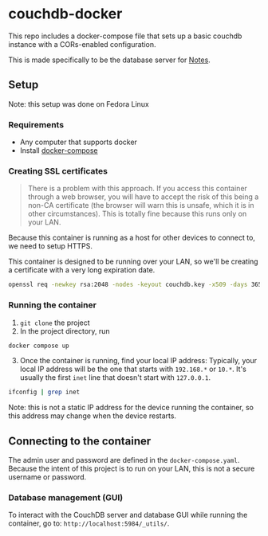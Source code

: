 # couchdb-docker

This repo includes a docker-compose file that sets up a basic couchdb instance with a CORs-enabled configuration.

This is made specifically to be the database server for [Notes](https://github.com/ste163/notes).

## Setup

Note: this setup was done on Fedora Linux

### Requirements

- Any computer that supports docker
- Install [docker-compose](https://github.com/docker/compose)

### Creating SSL certificates

> There is a problem with this approach. If you access this container through a web browser, you will have to accept the risk of this being a non-CA certificate (the browser will warn this is unsafe, which it is in other circumstances). This is totally fine because this runs only on your LAN.

Because this container is running as a host for other devices to connect to, we need to setup HTTPS.

This container is designed to be running over your LAN, so we'll be creating a certificate with a very long expiration date.

```bash
openssl req -newkey rsa:2048 -nodes -keyout couchdb.key -x509 -days 36500 -out couchdb.crt
```

### Running the container

1. `git clone` the project
2. In the project directory, run

```bash
docker compose up
```

3. Once the container is running, find your local IP address:
   Typically, your local IP address will be the one that starts with `192.168.*` or `10.*`. It's usually the first `inet` line that doesn't start with `127.0.0.1`.

```bash
ifconfig | grep inet
```

Note: this is not a static IP address for the device running the container, so this address may change when the device restarts.

## Connecting to the container

The admin user and password are defined in the `docker-compose.yaml`. Because the intent of this project is to run on your LAN, this is not a secure username or password.

### Database management (GUI)

To interact with the CouchDB server and database GUI while running the container, go to: `http://localhost:5984/_utils/`.
